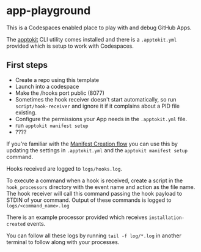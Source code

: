 # app-playground
This is a Codespaces enabled place to play with and debug GitHub Apps.

The [apptokit](https://github.com/jakewilkins/apptokit) CLI utility comes installed and there is a `.apptokit.yml` provided which is setup to work with Codespaces.

## First steps

- Create a repo using this template
- Launch into a codespace
- Make the /hooks port public (8077)
- Sometimes the hook receiver doesn't start automatically, so run `script/hook-receiver` and ignore it if it complains about a PID file existing.
- Configure the permissions your App needs in the `.apptokit.yml` file.
- run `apptokit manifest setup`
- ????

If you're familiar with the [Manifest Creation flow](https://docs.github.com/en/developers/apps/building-github-apps/creating-a-github-app-from-a-manifest) you can use this
by updating the settings in `.apptokit.yml` and the `apptokit manifest setup` command.

Hooks received are logged to `logs/hooks.log`.

To execute a command when a hook is received, create a script in the `hook_processors` directory with the event name and action as the file name. The hook receiver will call this command passing the hook
payload to STDIN of your command. Output of these commands is logged to `logs/<command_name>.log`

There is an example processor provided which receives `installation-created` events.

You can follow all these logs by running `tail -f log/*.log` in another terminal to follow along with your processes.
